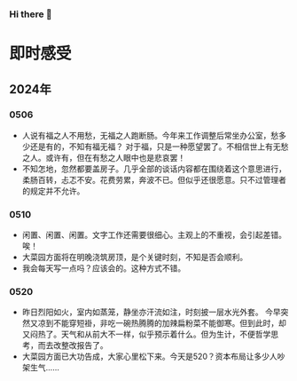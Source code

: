 ### Hi there 👋

<!--
**snui/snui** is a ✨ _special_ ✨ repository because its `README.md` (this file) appears on your GitHub profile.

Here are some ideas to get you started:

- 🔭 I’m currently working on ...
- 🌱 I’m currently learning ...
- 👯 I’m looking to collaborate on ...
- 🤔 I’m looking for help with ...
- 💬 Ask me about ...
- 📫 How to reach me: ...
- 😄 Pronouns: ...
- ⚡ Fun fact: ...
-->
# 即时感受
## 2024年
### 0506
+ 人说有福之人不用愁，无福之人跑断肠。今年来工作调整后常坐办公室，愁多少还是有的，不知有福无福？
对于福，只是一种愿望罢了。不相信世上有无愁之人。或许有，但在有愁之人眼中也是悲哀罢！
+ 不知怎地，忽然都要盖房子。几乎全部的谈话内容都在围绕着这个意思进行，柔肠百转，忐忑不安。花费劳累，奔波不已。但似乎还很愿意。只不过管理者的规定并不允许。
### 0510
+ 闲置、闲置、闲置。文字工作还需要很细心。主观上的不重视，会引起差错。唉！
+ 大菜园方面将在明晚浇筑房顶，是个关键时刻，不知是否会顺利。
+ 我会每天写一点吗？应该会的。这种方式不错。
### 0520
+ 昨日烈阳如火，室内如蒸笼，静坐亦汗流如注，时刻披一层水光外套。
今早突然又凉到不能穿短褂，非吃一碗热腾腾的加辣扁粉菜不能御寒。但到此时，却又闷热了。天气和从前大不一样，似乎预示着什么。但为生计，不便哲学思考，而去改整改报告了。
+ 大菜园方面已大功告成，大家心里松下来。今天是520？资本布局让多少人吵架生气……
